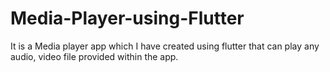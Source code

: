 # Media-Player-using-Flutter
It is a Media player app which I have created using flutter that can play any audio, video file provided within the app.
